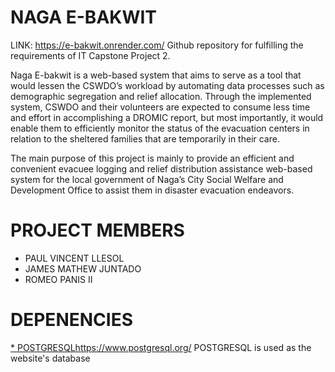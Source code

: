 # NAGA E-BAKWIT
LINK: https://e-bakwit.onrender.com/
Github repository for fulfilling the requirements of IT Capstone Project 2.

Naga E-bakwit is a web-based system that aims to serve as a tool that would lessen the CSWDO’s workload by automating data processes such as demographic segregation and relief allocation. Through the implemented system, CSWDO and their volunteers are expected to consume less time and effort in accomplishing a DROMIC report, but most importantly, it would enable them to efficiently monitor the status of the evacuation centers in relation to the sheltered families that are temporarily in their care.

The main purpose of this project is mainly to provide an efficient and convenient evacuee logging and relief distribution assistance web-based system for the local government of Naga’s City Social Welfare and Development Office to assist them in disaster evacuation endeavors.

# PROJECT MEMBERS
* PAUL VINCENT LLESOL
* JAMES MATHEW JUNTADO
* ROMEO PANIS II

# DEPENENCIES
[* POSTGRESQL](https://www.postgresql.org/)https://www.postgresql.org/
POSTGRESQL is used as the website's database
